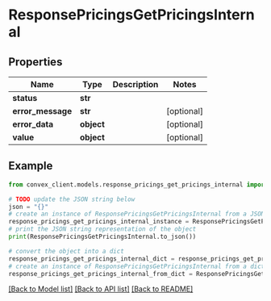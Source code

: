 # ResponsePricingsGetPricingsInternal


## Properties

Name | Type | Description | Notes
------------ | ------------- | ------------- | -------------
**status** | **str** |  | 
**error_message** | **str** |  | [optional] 
**error_data** | **object** |  | [optional] 
**value** | **object** |  | [optional] 

## Example

```python
from convex_client.models.response_pricings_get_pricings_internal import ResponsePricingsGetPricingsInternal

# TODO update the JSON string below
json = "{}"
# create an instance of ResponsePricingsGetPricingsInternal from a JSON string
response_pricings_get_pricings_internal_instance = ResponsePricingsGetPricingsInternal.from_json(json)
# print the JSON string representation of the object
print(ResponsePricingsGetPricingsInternal.to_json())

# convert the object into a dict
response_pricings_get_pricings_internal_dict = response_pricings_get_pricings_internal_instance.to_dict()
# create an instance of ResponsePricingsGetPricingsInternal from a dict
response_pricings_get_pricings_internal_from_dict = ResponsePricingsGetPricingsInternal.from_dict(response_pricings_get_pricings_internal_dict)
```
[[Back to Model list]](../README.md#documentation-for-models) [[Back to API list]](../README.md#documentation-for-api-endpoints) [[Back to README]](../README.md)


